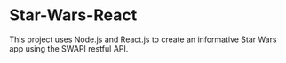 # Star-Wars-React
This project uses Node.js and React.js to create an informative Star Wars app using the SWAPI restful API.
